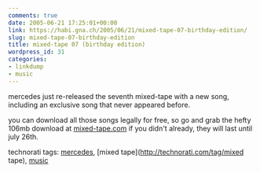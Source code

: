 ```yaml
---
comments: true
date: 2005-06-21 17:25:01+00:00
link: https://habi.gna.ch/2005/06/21/mixed-tape-07-birthday-edition/
slug: mixed-tape-07-birthday-edition
title: mixed-tape 07 (birthday edition)
wordpress_id: 31
categories:
- linkdump
- music
---
```



mercedes just re-released the seventh mixed-tape with a new song, including an exclusive song that never appeared before.
  
you can download all those songs legally for free, so go and grab the hefty 106mb download at [mixed-tape.com](http://www.mercedes-benz.com/mixedtape) if you didn't already, they will last until july 26th.





technorati tags: [mercedes](http://technorati.com/tag/mercedes), [mixed tape](http://technorati.com/tag/mixed tape), [music](http://technorati.com/tag/music)
